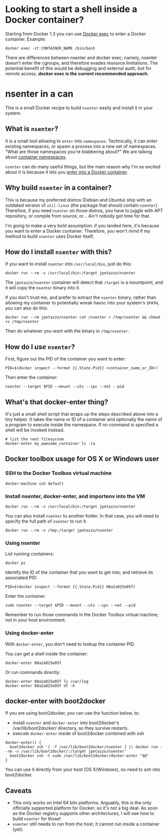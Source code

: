 # Looking to start a shell inside a Docker container?

Starting from Docker 1.3 you can use [Docker exec](https://docs.docker.com/reference/commandline/cli/#exec) to enter a Docker container. Example:

    docker exec -it CONTAINER_NAME /bin/bash

There are differences between nsenter and docker exec; namely, nsenter doesn't enter the cgroups, and therefore evades resource limitations. The potential benefit of this would be debugging and external audit, but  for remote access, **docker exec is the current recommended approach**.

# nsenter in a can

This is a small Docker recipe to build `nsenter` easily and install it in your
system.


## What is `nsenter`?

It is a small tool allowing to `enter` into `namespaces`. Technically,
it can enter existing namespaces, or spawn a process into a new set of
namespaces. "What are those namespaces you're blabbering about?"
We are talking about [container namespaces].

`nsenter` can do many useful things, but the main reason why I'm so
excited about it is because it lets you [enter into a Docker container].


## Why build `nsenter` in a container?

This is because my preferred distros (Debian and Ubuntu) ship with an
outdated version of `util-linux` (the package that should contain `nsenter`).
Therefore, if you need `nsenter` on those distros, you have to juggle with
APT repository, or compile from source, or… Ain't nobody got time for that.

I'm going to make a very bold assumption: if you landed here, it's because
you want to enter a Docker container. Therefore, you won't mind if my
method to build `nsenter` uses Docker itself.


## How do I install `nsenter` with this?

If you want to install `nsenter` into `/usr/local/bin`, just do this:

    docker run --rm -v /usr/local/bin:/target jpetazzo/nsenter

The `jpetazzo/nsenter` container will detect that `/target` is a
mountpoint, and it will copy the `nsenter` binary into it.

If you don't trust me, and prefer to extract the `nsenter` binary,
rather than allowing my container to potentially wreak havoc into
your system's `$PATH`, you can also do this:

    docker run --rm jpetazzo/nsenter cat /nsenter > /tmp/nsenter && chmod +x /tmp/nsenter

Then do whatever you want with the binary in `/tmp/nsenter`.


##  How do I *use* `nsenter`?

First, figure out the PID of the container you want to enter:

    PID=$(docker inspect --format {{.State.Pid}} <container_name_or_ID>)

Then enter the container:

    nsenter --target $PID --mount --uts --ipc --net --pid


## What's that docker-enter thing?

It's just a small shell script that wraps up the steps described above into
a tiny helper. It takes the name or ID of a container and optionally the name
of a program to execute inside the namespace. If no command is specified a
shell will be invoked instead.

    # list the root filesystem
    docker-enter my_awesome_container ls -la


## Docker toolbox usage for OS X or Windows user


### SSH to the Docker Toolbox virtual machine

    docker-machine ssh default


### Install nsenter, docker-enter, and importenv into the VM

    docker run --rm -v /usr/local/bin:/target jpetazzo/nsenter

You can also install `nsenter` to another folder. In that case, you will
need to specify the full path of `nsenter` to run it.

    docker run --rm -v /tmp:/target jpetazzo/nsenter


### Using nsenter

List running containers:

    docker ps

Identify the ID of the container that you want to get into; and retrieve
its associated PID:

    PID=$(docker inspect --format {{.State.Pid}} 08a2a025e05f)

Enter the container:

    sudo nsenter --target $PID --mount --uts --ipc --net --pid

Remember to run those commands in the Docker Toolbox virtual machine; not
in your host environment.


### Using docker-enter

With `docker-enter`, you don't need to lookup the container PID.

You can get a shell inside the container:

    docker-enter 08a2a025e05f

Or run commands directly:

    docker-enter 08a2a025e05f ls /var/log
    docker-enter 08a2a025e05f df -h


## docker-enter with boot2docker

If you are using boot2docker, you can use the function below, to:

- install `nsenter` and `docker-enter` into boot2docker's /var/lib/boot2docker/ directory,
  so they survive restarts.
- execute `docker-enter` inside of boot2docker combined with ssh

```
docker-enter() {
  boot2docker ssh '[ -f /var/lib/boot2docker/nsenter ] || docker run --rm -v /var/lib/boot2docker/:/target jpetazzo/nsenter'
  boot2docker ssh -t sudo /var/lib/boot2docker/docker-enter "$@"
}
```

You can use it directly from your host (OS X/Windows), no need to ssh into boot2docker.


## Caveats

- This only works on Intel 64 bits platforms. Arguably, this is the
  only officially supported platform for Docker; so it's not a big deal.
  As soon as the Docker registry supports other architectures, I will
  see how to build `nsenter` for those!
- `nsenter` still needs to run from the host; it cannot run inside a
  container (yet).


[container namespaces]: http://blog.dotcloud.com/under-the-hood-linux-kernels-on-dotcloud-part
[enter into a Docker container]: http://jpetazzo.github.io/2014/03/23/lxc-attach-nsinit-nsenter-docker-0-9/
[Debugging a Docker container]: http://blog.loof.fr/2014/06/debugging-docker-container.html
[Nicolas De Loof]: https://twitter.com/ndeloof
